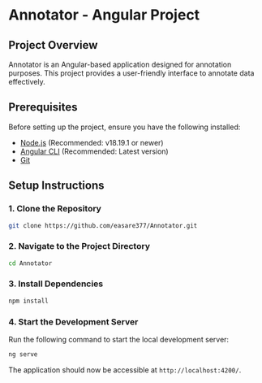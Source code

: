 # Annotator - Angular Project

## Project Overview
Annotator is an Angular-based application designed for annotation purposes. This project provides a user-friendly interface to annotate data effectively.

## Prerequisites
Before setting up the project, ensure you have the following installed:

- [Node.js](https://nodejs.org/) (Recommended: v18.19.1 or newer)
- [Angular CLI](https://angular.dev/cli) (Recommended: Latest version)
- [Git](https://git-scm.com/)

## Setup Instructions

### 1. Clone the Repository
```sh
git clone https://github.com/easare377/Annotator.git
```

### 2. Navigate to the Project Directory
```sh
cd Annotator
```

### 3. Install Dependencies
```sh
npm install
```

### 4. Start the Development Server
Run the following command to start the local development server:
```sh
ng serve
```
The application should now be accessible at `http://localhost:4200/`.



